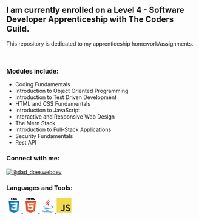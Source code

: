 <h2>I am currently enrolled on a Level 4 - Software Developer Apprenticeship with The Coders Guild.</h2>
<p>This repository is dedicated to my apprenticeship homework/assignments. </p>

<br/>
<h3>Modules include:</h3>
<ul>
  <li>Coding Fundamentals</li>
  <li>Introduction to Object Oriented Programming</li>
  <li>Introduction to Test Driven Development</li>
  <li>HTML and CSS Fundamentals</li>
  <li>Introduction to JavaScript</li>
  <li>Interactive and Responsive Web Design</li>
  <li>The Mern Stack</i>
  <li>Introduction to Full-Stack Applications</li>
  <li>Security Fundamentals</li>
  <li>Rest API</li>
</ul>

<h3 align="left">Connect with me:</h3>
<p align="left">
<a href="https://twitter.com/@dad_doeswebdev" target="blank"><img align="center" src="https://raw.githubusercontent.com/rahuldkjain/github-profile-readme-generator/master/src/images/icons/Social/twitter.svg" alt="@dad_doeswebdev" height="30" width="40" /></a>
</p>

<h3 align="left">Languages and Tools:</h3>
<p align="left"> <a href="https://www.w3schools.com/css/" target="_blank" rel="noreferrer"> <img src="https://raw.githubusercontent.com/devicons/devicon/master/icons/css3/css3-original-wordmark.svg" alt="css3" width="40" height="40"/> </a> <a href="https://www.w3.org/html/" target="_blank" rel="noreferrer"> <img src="https://raw.githubusercontent.com/devicons/devicon/master/icons/html5/html5-original-wordmark.svg" alt="html5" width="40" height="40"/> </a> <a href="https://www.java.com" target="_blank" rel="noreferrer"> <img src="https://raw.githubusercontent.com/devicons/devicon/master/icons/java/java-original.svg" alt="java" width="40" height="40"/> </a> <a href="https://developer.mozilla.org/en-US/docs/Web/JavaScript" target="_blank" rel="noreferrer"> <img src="https://raw.githubusercontent.com/devicons/devicon/master/icons/javascript/javascript-original.svg" alt="javascript" width="40" height="40"/> </a> </p>
